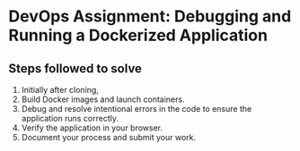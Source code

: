 # DevOps Assignment: Debugging and Running a Dockerized Application


## Steps followed to solve

1. Initially after cloning, 
2. Build Docker images and launch containers.
3. Debug and resolve intentional errors in the code to ensure the application runs correctly.
4. Verify the application in your browser.
5. Document your process and submit your work.
